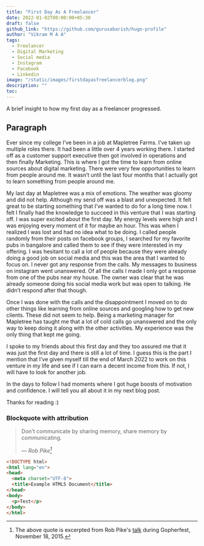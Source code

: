 ```yaml
---
title: "First Day As A Freelancer"
date: 2022-01-02T00:00:00+05:30
draft: false
github_link: "https://github.com/gurusabarish/hugo-profile"
author: "Vikram M A A"
tags:
  - Freelancer
  - Digital Marketing
  - Social media
  - Instagram
  - Facebook
  - Linkedin
image: "/static/images/firstdayasfreelancerblog.png"
description: ""
toc: 
---
```


A brief insight to how my first day as a freelancer progressed.
<!--more-->

## Paragraph

Ever since my college I’ve been in a job at Mapletree Farms. I’ve taken up multiple roles there. It had been a little over 4 years working there. I started off as a customer support executive then got involved in operations and then finally Marketing. This is where I got the time to learn from online sources about digital marketing. There were very few opportunities to learn from people around me. It wasn’t until the last four months that I actually got to learn something from people around me.

My last day at Mapletree was a mix of emotions. The weather was gloomy and did not help. Although my send off was a blast and unexpected. It felt great to be starting something that I’ve wanted to do for a long time now. I felt I finally had the knowledge to succeed in this venture that I was starting off.
I was super excited about the first day. My energy levels were high and I was enjoying every moment of it for maybe an hour. This was when I realized I was lost and had no idea what to be doing. I called people randomly from their posts on facebook groups, I searched for my favorite pubs in bangalore and called them to see if they were interested in my offering. I was hesitant to call a lot of people because they were already doing a good job on social media and this was the area that I wanted to focus on. I never got any response from the calls. My messages to business on instagram went unanswered. Of all the calls I made I only got a response from one of the pubs near my house. The owner was clear that he was already someone doing his social media work but was open to talking. He didn’t respond after that though. 

Once I was done with the calls and the disappointment I moved on to do other things like learning from online sources and googling how to get new clients. These did not seem to help.
Being a marketing manager for Mapletree has taught me that a lot of cold calls go unanswered and the only way to keep doing it along with the other activities. My experience was the only thing that kept me going.

I spoke to my friends about this first day and they too assured me that it was just the first day and there is still a lot of time.
I guess this is the part I mention that I’ve given myself till the end of March 2022 to work on this venture in my life and see if I can earn a decent income from this. If not, I will have to look for another job.

In the days to follow I had moments where I got huge boosts of motivation and confidence. I will tell you all about it in my next blog post.

Thanks for reading :)


### Blockquote with attribution


> Don't communicate by sharing memory, share memory by communicating.</p>
> — <cite>Rob Pike[^1]</cite>


[^1]: The above quote is excerpted from Rob Pike's [talk](https://www.youtube.com/watch?v=PAAkCSZUG1c) during Gopherfest, November 18, 2015.



``` html
<!DOCTYPE html>
<html lang="en">
<head>
  <meta charset="UTF-8">
  <title>Example HTML5 Document</title>
</head>
<body>
  <p>Test</p>
</body>
</html>
```
